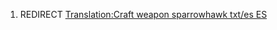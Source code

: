 1.  REDIRECT [Translation:Craft weapon sparrowhawk txt/es
    ES](Translation:Craft_weapon_sparrowhawk_txt/es_ES "wikilink")